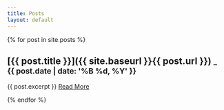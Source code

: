 ```yaml
---
title: Posts
layout: default
---
```


{% for post in site.posts %}

## [{{ post.title }}]({{ site.baseurl }}{{ post.url }}) <small class="postdate"> _ {{ post.date | date: '%B %d, %Y' }}</small>
{{ post.excerpt }} <a href="{{ site.baseurl }}{{ post.url }}">Read More</a>

{% endfor %}
